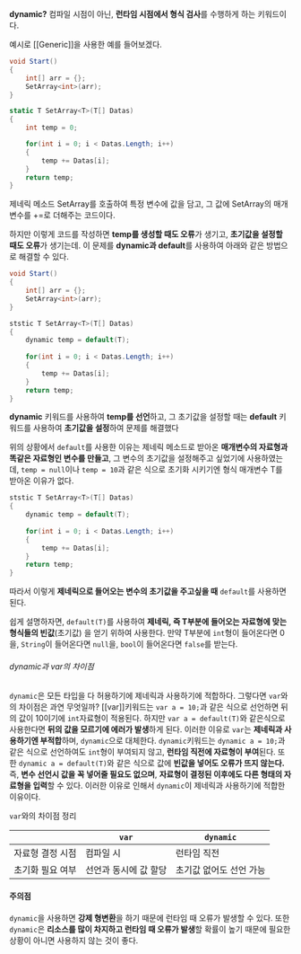 **dynamic?**
컴파일 시점이 아닌, **런타임 시점에서 형식 검사**를 수행하게 하는 키워드이다.

예시로 [[Generic]]을 사용한 예를 들어보겠다.
```csharp
void Start()
{
	int[] arr = {};
	SetArray<int>(arr);
}

static T SetArray<T>(T[] Datas)
{
	int temp = 0;

	for(int i = 0; i < Datas.Length; i++)
	{
		temp += Datas[i];
	}
	return temp;
}
```
제네릭 메소드 SetArray를 호출하여 특정 변수에 값을 담고, 그 값에 SetArray의 매개변수를 +=로 더해주는 코드이다.

하지만 이렇게 코드를 작성하면 **temp를 생성할 때도 오류**가 생기고, **초기값을 설정할 때도 오류**가 생기는데.
이 문제를 **dynamic과 default**를 사용하여 아래와 같은 방법으로 해결할 수 있다.
```csharp
void Start()
{
	int[] arr = {};
	SetArray<int>(arr);
}

ststic T SetArray<T>(T[] Datas)
{
	dynamic temp = default(T);
	
	for(int i = 0; i < Datas.Length; i++)
	{
		temp += Datas[i];
	}
	return temp;
}
```
**dynamic** 키워드를 사용하여 **temp를 선언**하고, 그 초기값을 설정할 때는 **default** 키워드를 사용하여 **초기값을 설정**하여 문제를 해결했다

위의 상황에서 `default`를 사용한 이유는 제네릭 메소드로 받아온 **매개변수의 자료형과 똑같은 자료형인 변수를 만들고**, 그 변수의 초기값을 설정해주고 싶었기에 사용하였는데, `temp = null`이나 `temp = 10`과 같은 식으로 초기화 시키기엔 형식 매개변수 T를 받아온 이유가 없다.

```csharp
ststic T SetArray<T>(T[] Datas)
{
	dynamic temp = default(T);
	
	for(int i = 0; i < Datas.Length; i++)
	{
		temp += Datas[i];
	}
	return temp;
}
```
따라서 이렇게 **제네릭으로 들어오는 변수의 초기값을 주고싶을 때** `default`를 사용하면 된다.

쉽게 설명하자면, `default(T)`를 사용하여 **제네릭, 즉 T부분에 들어오는 자료형에 맞는 형식들의 빈값**(초기값)
을 얻기 위하여 사용한다. 만약 T부분에 `int`형이 들어온다면 0을, `String`이 들어온다면 `null`을, `bool`이 들어온다면 `false`를 받는다.

###### dynamic과 var의 차이점
`dynamic`은 모든 타입을 다 허용하기에 제네릭과 사용하기에 적합하다.
그렇다면 `var`와의 차이점은 과연 무엇일까?
[[var]]키워드는 `var a = 10;`과 같은 식으로 선언하면 뒤의 값이 10이기에 `int`자료형이 적용된다.
하지만 `var a = default(T)`와 같은식으로 사용한다면 **뒤의 값을 모르기에 에러가 발생**하게 된다.
이러한 이유로 `var`는 **제네릭과 사용하기엔 부적합**하며, `dynamic`으로 대체한다.
`dynamic`키워드는 `dynamic a = 10;`과 같은 식으로 선언하여도  `int`형이 부여되지 않고,
**런타임 직전에 자료형이 부여**된다. 또한 `dynamic a = default(T)`와 같은 식으로 값에 **빈값을 넣어도 오류가 뜨지 않는다.**
즉, **변수 선언시 값을 꼭 넣어줄 필요도 없으며**, **자료형이 결정된 이후에도 다른 형태의 자료형을 입력**할 수 있다.  이러한 이유로 인해서 `dynamic`이 제네릭과 사용하기에 적합한 이유이다.

`var`와의 차이점 정리

|           | `var`        | `dynamic`     |
| --------- | ------------ | ------------- |
| 자료형 결정 시점 | 컴파일 시        | 런타임 직전        |
| 초기화 필요 여부 | 선언과 동시에 값 할당 | 초기값 없어도 선언 가능 |


#### 주의점
`dynamic`을 사용하면 **강제 형변환**을 하기 때문에 런타임 때 오류가 발생할 수 있다.
또한 `dynamic`은 **리소스를 많이 차지하고 런타임 때 오류가 발생**할 확률이 높기 때문에 필요한 상황이 아니면
사용하지 않는 것이 좋다.
